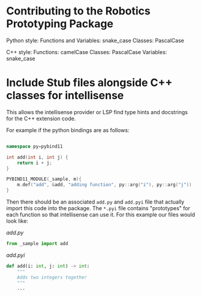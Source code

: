 # Contributing to the Robotics Prototyping Package

Python style: 
	Functions and Variables: snake_case
	Classes: PascalCase

C++ style: 
	Functions: camelCase
	Classes: PascalCase
	Variables: snake_case

# Include Stub files alongside C++ classes for intellisense

This allows the intellisense provider or LSP find type hints and docstrings for the C++ extension code. 

For example if the python bindings are as follows: 
```C++

namespace py=pybind11

int add(int i, int j) {
	return i + j;
}

PYBIND11_MODULE(_sample, m){
	m.def("add", &add, "adding function", py::arg("i"), py::arg("j"))
}
```

Then there should be an associated `add.py` and `add.pyi` file that actually import this code into the package. The `*.pyi` file contains "prototypes" for each function so that intellisense can use it. For this example our files would look like:

_add.py_
```python
from _sample import add
```

_add.pyi_
```python
def add(i: int, j: int) -> int: 
	"""
	Adds two integers together
	"""
	...
```